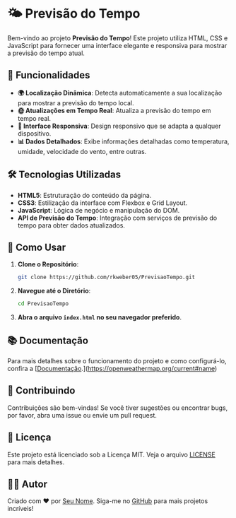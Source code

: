 # 🌤️ Previsão do Tempo

Bem-vindo ao projeto **Previsão do Tempo**! Este projeto utiliza HTML, CSS e JavaScript para fornecer uma interface elegante e responsiva para mostrar a previsão do tempo atual.

## 🚀 Funcionalidades

- **🌍 Localização Dinâmica**: Detecta automaticamente a sua localização para mostrar a previsão do tempo local.
- **🌞 Atualizações em Tempo Real**: Atualiza a previsão do tempo em tempo real.
- **🎨 Interface Responsiva**: Design responsivo que se adapta a qualquer dispositivo.
- **📊 Dados Detalhados**: Exibe informações detalhadas como temperatura, umidade, velocidade do vento, entre outras.

## 🛠️ Tecnologias Utilizadas

- **HTML5**: Estruturação do conteúdo da página.
- **CSS3**: Estilização da interface com Flexbox e Grid Layout.
- **JavaScript**: Lógica de negócio e manipulação do DOM.
- **API de Previsão do Tempo**: Integração com serviços de previsão do tempo para obter dados atualizados.

## 🧩 Como Usar

1. **Clone o Repositório**:
    ```bash
    git clone https://github.com/rkweber05/PrevisaoTempo.git
    ```
2. **Navegue até o Diretório**:
    ```bash
    cd PrevisaoTempo
    ```
3. **Abra o arquivo `index.html` no seu navegador preferido**.

## 📚 Documentação

Para mais detalhes sobre o funcionamento do projeto e como configurá-lo, confira a [[Documentação](docs/documentation.md).](https://openweathermap.org/current#name)

## 🤝 Contribuindo

Contribuições são bem-vindas! Se você tiver sugestões ou encontrar bugs, por favor, abra uma issue ou envie um pull request.

## 📄 Licença

Este projeto está licenciado sob a Licença MIT. Veja o arquivo [LICENSE](LICENSE) para mais detalhes.

## 🧑‍💻 Autor

Criado com ❤️ por [Seu Nome](https://github.com/rkweber05). Siga-me no [GitHub](https://github.com/rkweber05) para mais projetos incríveis!
